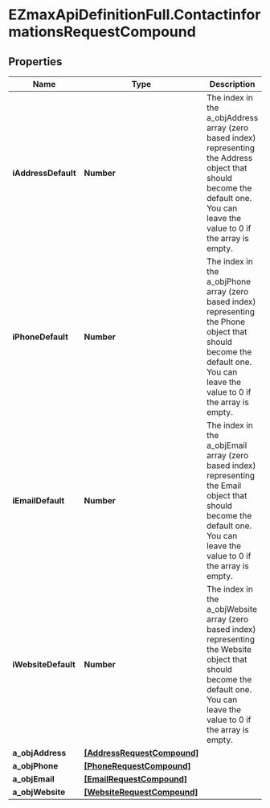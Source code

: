 # EZmaxApiDefinitionFull.ContactinformationsRequestCompound

## Properties

Name | Type | Description | Notes
------------ | ------------- | ------------- | -------------
**iAddressDefault** | **Number** | The index in the a_objAddress array (zero based index) representing the Address object that should become the default one.  You can leave the value to 0 if the array is empty. | 
**iPhoneDefault** | **Number** | The index in the a_objPhone array (zero based index) representing the Phone object that should become the default one.  You can leave the value to 0 if the array is empty. | 
**iEmailDefault** | **Number** | The index in the a_objEmail array (zero based index) representing the Email object that should become the default one.  You can leave the value to 0 if the array is empty. | 
**iWebsiteDefault** | **Number** | The index in the a_objWebsite array (zero based index) representing the Website object that should become the default one.  You can leave the value to 0 if the array is empty. | 
**a_objAddress** | [**[AddressRequestCompound]**](AddressRequestCompound.md) |  | 
**a_objPhone** | [**[PhoneRequestCompound]**](PhoneRequestCompound.md) |  | 
**a_objEmail** | [**[EmailRequestCompound]**](EmailRequestCompound.md) |  | 
**a_objWebsite** | [**[WebsiteRequestCompound]**](WebsiteRequestCompound.md) |  | 


